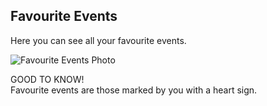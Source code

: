 ## Favourite Events

Here you can see all your favourite events.

![Favourite Events Photo](/images/favourite.svg)


<article class="message is-warning">
  <div class="message-header">
    GOOD TO KNOW!
  </div>
  <div class="message-body">
    Favourite events are those marked by you with a heart sign.
  </div>
</article>
